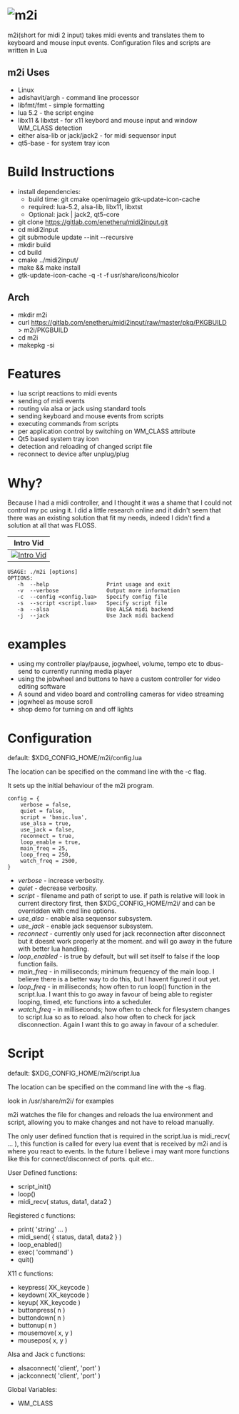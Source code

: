 ![m2i](https://gitlab.com/enetheru/midi2input/raw/master/res/icons/m2i-black.png "m2i")
=======
m2i(short for midi 2 input) takes midi events and translates them to keyboard and mouse input events.
Configuration files and scripts are written in Lua

m2i Uses
--------
* Linux
* adishavit/argh - command line processor
* libfmt/fmt - simple formatting
* lua 5.2 - the script engine
* libx11 & libxtst - for x11 keybord and mouse input and window WM_CLASS detection
* either alsa-lib or jack/jack2 - for midi sequensor input
* qt5-base - for system tray icon

Build Instructions
==================
* install dependencies:
    * build time: git cmake openimageio gtk-update-icon-cache
    * required: lua-5.2, alsa-lib, libx11, libxtst
    * Optional: jack | jack2, qt5-core
* git clone https://gitlab.com/enetheru/midi2input.git
* cd midi2input
* git submodule update --init --recursive
* mkdir build
* cd build
* cmake ../midi2input/
* make && make install
* gtk-update-icon-cache -q -t -f usr/share/icons/hicolor

Arch
----
* mkdir m2i
* curl https://gitlab.com/enetheru/midi2input/raw/master/pkg/PKGBUILD > m2i/PKGBUILD
* cd m2i
* makepkg -si

Features
========
* lua script reactions to midi events
* sending of midi events
* routing via alsa or jack using standard tools
* sending keyboard and mouse events from scripts
* executing commands from scripts
* per application control by switching on WM_CLASS attribute
* Qt5 based system tray icon
* detection and reloading of changed script file
* reconnect to device after unplug/plug

Why?
====
Because I had a midi controller, and I thought it was a shame that I could not control my pc using it. I did a little research online and it didn't seem that there was an existing solution that fit my needs, indeed I didn't find a solution at all that was FLOSS.

| Intro Vid |
| --------- |
| [![Intro Vid](https://img.youtube.com/vi/wr1AqlDXnYI/0.jpg)](http://www.youtube.com/watch?v=wr1AqlDXnYI) |

```
USAGE: ./m2i [options]
OPTIONS:
   -h  --help                  Print usage and exit
   -v  --verbose               Output more information
   -c  --config <config.lua>   Specify config file
   -s  --script <script.lua>   Specify script file
   -a  --alsa                  Use ALSA midi backend
   -j  --jack                  Use Jack midi backend
```

examples
========
* using my controller play/pause, jogwheel, volume, tempo etc to dbus-send to currently running media player
* using the jobwheel and buttons to have a custom controller for video editing software
* A sound and video board and controlling cameras for video streaming
* jogwheel as mouse scroll
* shop demo for turning on and off lights

Configuration
=============
default: $XDG_CONFIG_HOME/m2i/config.lua

The location can be specified on the command line with the -c flag.

It sets up the initial behaviour of the m2i program.

```
config = {
    verbose = false,
    quiet = false,
    script = 'basic.lua',
    use_alsa = true,
    use_jack = false,
    reconnect = true,
    loop_enable = true,
    main_freq = 25,
    loop_freq = 250,
    watch_freq = 2500,
}
```
* *verbose* - increase verbosity.
* *quiet* - decrease verbosity.
* *script* - filename and path of script to use. if path is relative will look in current directory first, then $XDG_CONFIG_HOME/m2i/ and can be overridden with cmd line options.
* *use_alsa* - enable alsa sequensor subsystem.
* *use_jack* - enable jack sequensor subsystem.
* *reconnect* - currently only used for jack reconnection after disconnect but it doesnt work properly at the moment. and will go away in the future with better lua handling.
* *loop_enabled* - is true by default, but will set itself to false if the loop function fails.
* *main_freq* - in milliseconds; minimum frequency of the main loop. I believe there is a better way to do this, but I havent figured it out yet.
* *loop_freq* - in milliseconds; how often to run loop() function in the script.lua. I want this to go away in favour of being able to register looping, timed, etc functions into a scheduler.
* *watch_freq* - in milliseconds; how often to check for filesystem changes to script.lua so as to reload. also how often to check for jack disconnection. Again I want this to go away in favour of a scheduler.

Script
======
default: $XDG_CONFIG_HOME/m2i/script.lua

The location can be specified on the command line with the -s flag.

look in /usr/share/m2i/ for examples

m2i watches the file for changes and reloads the lua environment and script, allowing you to make changes and not have to reload manually.

The only user defined function that is required in the script.lua is midi_recv( ... ), this function is called for every lua event that is received by m2i and is where you react to events. In the future I believe i may want more functions like this for connect/disconnect of ports. quit etc..

User Defined functions:
* script_init()
* loop()
* midi_recv( status, data1, data2 )

Registered c functions:
* print( 'string' ... )
* midi_send( { status, data1, data2 } )
* loop_enabled()
* exec( 'command' )
* quit()

X11 c functions:
* keypress( XK_keycode )
* keydown( XK_keycode )
* keyup( XK_keycode )
* buttonpress( n )
* buttondown( n )
* buttonup( n )
* mousemove( x, y )
* mousepos( x, y )

Alsa and Jack c functions:
* alsaconnect( 'client', 'port' )
* jackconnect( 'client', 'port' )

Global Variables:
* WM_CLASS

